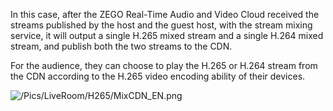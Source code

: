 In this case, after the ZEGO Real-Time Audio and Video Cloud received the streams published by the host and the guest host, with the stream mixing service, it will output a single H.265 mixed stream and a single H.264 mixed stream, and publish both the two streams to the CDN. 

For the audience, they can choose to play the H.265 or H.264 stream from the CDN according to the H.265 video encoding ability of their devices.


![/Pics/LiveRoom/H265/MixCDN_EN.png](https://storage.zego.im/sdk-doc/Pics/LiveRoom/H265/MixCDN_EN.png)





